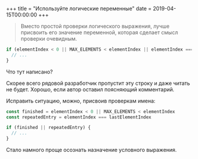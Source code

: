 +++
title = "Используйте логические переменные"
date = 2019-04-15T00:00:00
+++

> Вместо простой проверки логического выражения, лучше присвоить его значение переменной, которая сделает смысл проверки очевидным.

```js
if (elementIndex < 0 || MAX_ELEMENTS < elementIndex || elementIndex === lastElementIndex) {
  // ...
}
```

Что тут написано?

Скорее всего рядовой разработчик пропустит эту строку и даже читать не будет.
Хорошо, если автор оставил поясняющий комментарий.

Исправить ситуацию, можно, присвоив проверкам имена:

```js
const finished = elementIndex < 0 || MAX_ELEMENTS < elementIndex
const repeatedEntry = elementIndex === lastElementIndex

if (finished || repeatedEntry) {
  // ...
}
```

Стало намного проще осознать назначение условного выражения.
